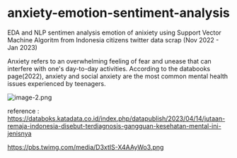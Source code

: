 # anxiety-emotion-sentiment-analysis
EDA and NLP sentimen analysis emotion of anixiety using Support Vector Machine Algoritm from Indonesia citizens twitter data scrap (Nov 2022 - Jan 2023)

Anxiety refers to an overwhelming feeling of fear and unease that can interfere with one's day-to-day activities. According to the databooks page(2022), anxiety and social anxiety are the most common mental health issues experienced by teenagers.

![image-2.png](https://pbs.twimg.com/media/D3xtIS-X4AAyWo3.png)


reference :
https://databoks.katadata.co.id/index.php/datapublish/2023/04/14/jutaan-remaja-indonesia-disebut-terdiagnosis-gangguan-kesehatan-mental-ini-jenisnya

https://pbs.twimg.com/media/D3xtIS-X4AAyWo3.png
